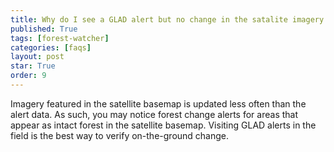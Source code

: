 ```yaml
---
title: Why do I see a GLAD alert but no change in the satalite imagery basemap?
published: True
tags: [forest-watcher]
categories: [faqs]
layout: post
star: True
order: 9
---
```

<div class="content">
	<p>Imagery featured in the satellite basemap is updated less often than the alert data. As such, you may notice forest change alerts for areas that appear as intact forest in the satellite basemap. Visiting GLAD alerts in the field is the best way to verify on-the-ground change.</p>
</div>
